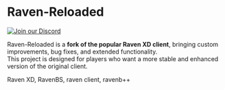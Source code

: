 # Raven-Reloaded

[![Join our Discord](https://invidget.switchblade.xyz/gp995R5Y)](https://discord.gg/UH7HQpWrGf)


Raven-Reloaded is a **fork of the popular Raven XD client**, bringing custom improvements, bug fixes, and extended functionality.  
This project is designed for players who want a more stable and enhanced version of the original client.


Raven XD, RavenBS, raven client, ravenb++
